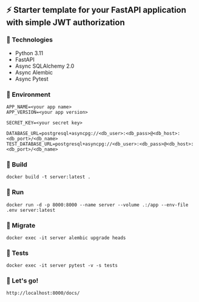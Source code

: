 ## :zap: Starter template for your FastAPI application with simple JWT authorization

### :dart: Technologies
* Python 3.11
* FastAPI
* Async SQLAlchemy 2.0
* Async Alembic
* Async Pytest
### :dart: Environment
    APP_NAME=<your app name>
    APP_VERSION=<your app version>

    SECRET_KEY=<your secret key>

    DATABASE_URL=postgresql+asyncpg://<db_user>:<db_pass>@<db_host>:<db_port>/<db_name>
    TEST_DATABASE_URL=postgresql+asyncpg://<db_user>:<db_pass>@<db_host>:<db_port>/<db_name>
### :dart: Build
    docker build -t server:latest .
### :dart: Run
    docker run -d -p 8000:8000 --name server --volume .:/app --env-file .env server:latest 
### :dart: Migrate
    docker exec -it server alembic upgrade heads
### :dart: Tests
    docker exec -it server pytest -v -s tests
### :dart: Let's go!
    http://localhost:8000/docs/
